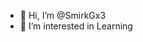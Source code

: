 - 👋 Hi, I’m @SmirkGx3
- 👀 I’m interested in Learning


<!---
SmirkGx3/SmirkGx3 is a ✨ special ✨ repository because its `README.md` (this file) appears on your GitHub profile.
You can click the Preview link to take a look at your changes.
--->
